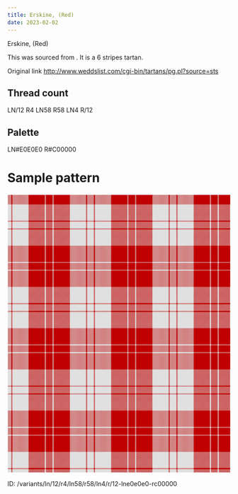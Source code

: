 ```yaml
---
title: Erskine, (Red)
date: 2023-02-02
---
```

Erskine, (Red)

This was sourced from <no value>.  It is a 6 stripes tartan.

Original link http://www.weddslist.com/cgi-bin/tartans/pg.pl?source=sts

## Thread count
LN/12 R4 LN58 R58 LN4 R/12

## Palette
LN#E0E0E0 R#C00000

# Sample pattern

![Tartan detail](tartan.png "LN/12 R4 LN58 R58 LN4 R/12 tartan")

ID: /variants/ln/12/r4/ln58/r58/ln4/r/12-lne0e0e0-rc00000